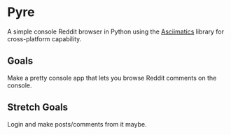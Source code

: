 # Pyre

A simple console Reddit browser in Python using the [Asciimatics][1] library for
cross-platform capability.

## Goals

Make a pretty console app that lets you browse Reddit comments on the console.

## Stretch Goals

Login and make posts/comments from it maybe.

[1]: https://github.com/peterbrittain/asciimatics